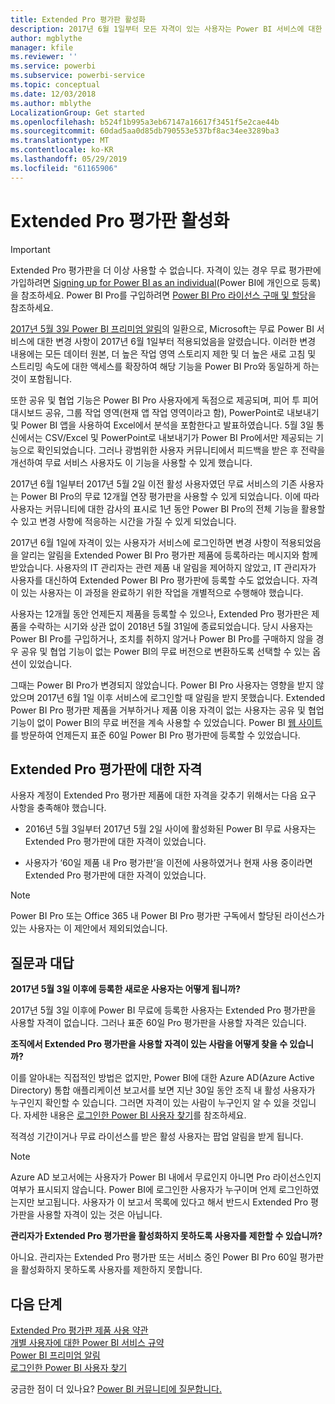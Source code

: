 ```yaml
---
title: Extended Pro 평가판 활성화
description: 2017년 6월 1일부터 모든 자격이 있는 사용자는 Power BI 서비스에 대한 Extended Pro 평가판에 참여할 수 있게 됩니다.
author: mgblythe
manager: kfile
ms.reviewer: ''
ms.service: powerbi
ms.subservice: powerbi-service
ms.topic: conceptual
ms.date: 12/03/2018
ms.author: mblythe
LocalizationGroup: Get started
ms.openlocfilehash: b524f1b995a3eb67147a16617f3451f5e2cae44b
ms.sourcegitcommit: 60dad5aa0d85db790553e537bf8ac34ee3289ba3
ms.translationtype: MT
ms.contentlocale: ko-KR
ms.lasthandoff: 05/29/2019
ms.locfileid: "61165906"
---
```

# <a name="extended-pro-trial-activation"></a>Extended Pro 평가판 활성화

> [!IMPORTANT]
> Extended Pro 평가판을 더 이상 사용할 수 없습니다. 자격이 있는 경우 무료 평가판에 가입하려면 [Signing up for Power BI as an individual](service-self-service-signup-for-power-bi.md)(Power BI에 개인으로 등록)을 참조하세요. Power BI Pro를 구입하려면 [Power BI Pro 라이선스 구매 및 할당](service-admin-purchasing-power-bi-pro.md)을 참조하세요.

[2017년 5월 3일 Power BI 프리미엄 알림](https://powerbi.microsoft.com/blog/microsoft-accelerates-modern-bi-adoption-with-power-bi-premium/)의 일환으로, Microsoft는 무료 Power BI 서비스에 대한 변경 사항이 2017년 6월 1일부터 적용되었음을 알렸습니다. 이러한 변경 내용에는 모든 데이터 원본, 더 높은 작업 영역 스토리지 제한 및 더 높은 새로 고침 및 스트리밍 속도에 대한 액세스를 확장하여 해당 기능을 Power BI Pro와 동일하게 하는 것이 포함됩니다.

또한 공유 및 협업 기능은 Power BI Pro 사용자에게 독점으로 제공되며, 피어 투 피어 대시보드 공유, 그룹 작업 영역(현재 앱 작업 영역이라고 함), PowerPoint로 내보내기 및 Power BI 앱을 사용하여 Excel에서 분석을 포함한다고 발표하였습니다. 5월 3일 통신에서는 CSV/Excel 및 PowerPoint로 내보내기가 Power BI Pro에서만 제공되는 기능으로 확인되었습니다. 그러나 광범위한 사용자 커뮤니티에서 피드백을 받은 후 전략을 개선하여 무료 서비스 사용자도 이 기능을 사용할 수 있게 했습니다.

2017년 6월 1일부터 2017년 5월 2일 이전 활성 사용자였던 무료 서비스의 기존 사용자는 Power BI Pro의 무료 12개월 연장 평가판을 사용할 수 있게 되었습니다. 이에 따라 사용자는 커뮤니티에 대한 감사의 표시로 1년 동안 Power BI Pro의 전체 기능을 활용할 수 있고 변경 사항에 적응하는 시간을 가질 수 있게 되었습니다.

2017년 6월 1일에 자격이 있는 사용자가 서비스에 로그인하면 변경 사항이 적용되었음을 알리는 알림을 Extended Power BI Pro 평가판 제품에 등록하라는 메시지와 함께 받았습니다. 사용자의 IT 관리자는 관련 제품 내 알림을 제어하지 않았고, IT 관리자가 사용자를 대신하여 Extended Power BI Pro 평가판에 등록할 수도 없었습니다. 자격이 있는 사용자는 이 과정을 완료하기 위한 작업을 개별적으로 수행해야 했습니다.

사용자는 12개월 동안 언제든지 제품을 등록할 수 있으나, Extended Pro 평가판은 제품을 수락하는 시기와 상관 없이 2018년 5월 31일에 종료되었습니다. 당시 사용자는 Power BI Pro를 구입하거나, 조치를 취하지 않거나 Power BI Pro를 구매하지 않을 경우 공유 및 협업 기능이 없는 Power BI의 무료 버전으로 변환하도록 선택할 수 있는 옵션이 있었습니다.

그때는 Power BI Pro가 변경되지 않았습니다. Power BI Pro 사용자는 영향을 받지 않았으며 2017년 6월 1일 이후 서비스에 로그인할 때 알림을 받지 못했습니다. Extended Power BI Pro 평가판 제품을 거부하거나 제품 이용 자격이 없는 사용자는 공유 및 협업 기능이 없이 Power BI의 무료 버전을 계속 사용할 수 있었습니다. Power BI [웹 사이트](https://powerbi.microsoft.com/get-started/)를 방문하여 언제든지 표준 60일 Power BI Pro 평가판에 등록할 수 있었습니다.

## <a name="eligibility-for-extended-pro-trial"></a>Extended Pro 평가판에 대한 자격

사용자 계정이 Extended Pro 평가판 제품에 대한 자격을 갖추기 위해서는 다음 요구 사항을 충족해야 했습니다.

* 2016년 5월 3일부터 2017년 5월 2일 사이에 활성화된 Power BI 무료 사용자는 Extended Pro 평가판에 대한 자격이 있었습니다.

* 사용자가 ‘60일 제품 내 Pro 평가판’을 이전에 사용하였거나 현재 사용 중이라면 Extended Pro 평가판에 대한 자격이 있었습니다. 

> [!NOTE]
> Power BI Pro 또는 Office 365 내 Power BI Pro 평가판 구독에서 할당된 라이선스가 있는 사용자는 이 제안에서 제외되었습니다.

## <a name="frequently-asked-questions"></a>질문과 대답

**2017년 5월 3일 이후에 등록한 새로운 사용자는 어떻게 됩니까?**

2017년 5월 3일 이후에 Power BI 무료에 등록한 사용자는 Extended Pro 평가판을 사용할 자격이 없습니다. 그러나 표준 60일 Pro 평가판을 사용할 자격은 있습니다.

**조직에서 Extended Pro 평가판을 사용할 자격이 있는 사람을 어떻게 찾을 수 있습니까?**

이를 알아내는 직접적인 방법은 없지만, Power BI에 대한 Azure AD(Azure Active Directory) 통합 애플리케이션 보고서를 보면 지난 30일 동안 조직 내 활성 사용자가 누구인지 확인할 수 있습니다. 그러면 자격이 있는 사람이 누구인지 알 수 있을 것입니다. 자세한 내용은 [로그인한 Power BI 사용자 찾기](service-admin-access-usage.md)를 참조하세요.

적격성 기간이거나 무료 라이선스를 받은 활성 사용자는 팝업 알림을 받게 됩니다.

> [!NOTE]
> Azure AD 보고서에는 사용자가 Power BI 내에서 무료인지 아니면 Pro 라이선스인지 여부가 표시되지 않습니다. Power BI에 로그인한 사용자가 누구이며 언제 로그인하였는지만 보고됩니다. 사용자가 이 보고서 목록에 있다고 해서 반드시 Extended Pro 평가판을 사용할 자격이 있는 것은 아닙니다.

**관리자가 Extended Pro 평가판을 활성화하지 못하도록 사용자를 제한할 수 있습니까?**

아니요. 관리자는 Extended Pro 평가판 또는 서비스 중인 Power BI Pro 60일 평가판을 활성화하지 못하도록 사용자를 제한하지 못합니다.

## <a name="next-steps"></a>다음 단계

[Extended Pro 평가판 제품 사용 약관](https://aka.ms/power-bi-trial)  
[개별 사용자에 대한 Power BI 서비스 규약](https://powerbi.microsoft.com/terms-of-service/)  
[Power BI 프리미엄 알림](https://aka.ms/pbipremium-announcement)  
[로그인한 Power BI 사용자 찾기](service-admin-access-usage.md)

궁금한 점이 더 있나요? [Power BI 커뮤니티에 질문합니다.](https://community.powerbi.com/)